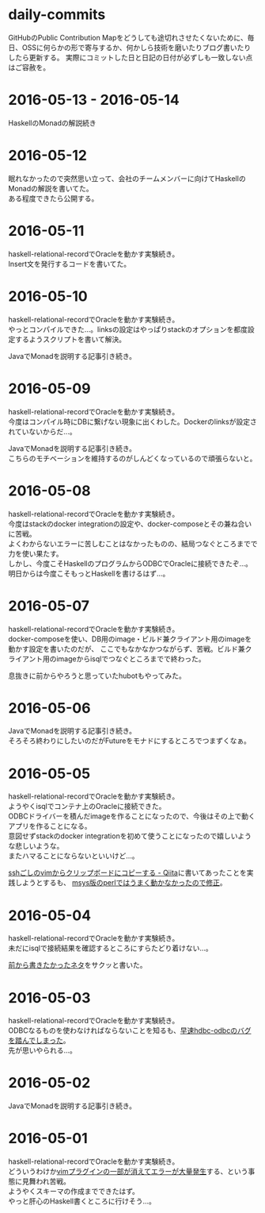 <!--
Execute this vim command to push updates of this file:

:w | !bash -c 'git add README.md ; git commit -m"update" ; git push'
-->

# daily-commits

GitHubのPublic Contribution Mapをどうしても途切れさせたくないために、毎日、OSSに何らかの形で寄与するか、何かしら技術を磨いたりブログ書いたりしたら更新する。
実際にコミットした日と日記の日付が必ずしも一致しない点はご容赦を。

# 2016-05-13 - 2016-05-14

HaskellのMonadの解説続き

# 2016-05-12

眠れなかったので突然思い立って、会社のチームメンバーに向けてHaskellのMonadの解説を書いてた。  
ある程度できたら公開する。

# 2016-05-11

haskell-relational-recordでOracleを動かす実験続き。  
Insert文を発行するコードを書いてた。

# 2016-05-10

haskell-relational-recordでOracleを動かす実験続き。  
やっとコンパイルできた...。linksの設定はやっぱりstackのオプションを都度設定するようスクリプトを書いて解決。

JavaでMonadを説明する記事引き続き。

# 2016-05-09

haskell-relational-recordでOracleを動かす実験続き。  
今度はコンパイル時にDBに繋げない現象に出くわした。Dockerのlinksが設定されていないからだ...。

JavaでMonadを説明する記事引き続き。  
こちらのモチベーションを維持するのがしんどくなっているので頑張らないと。

# 2016-05-08

haskell-relational-recordでOracleを動かす実験続き。  
今度はstackのdocker integrationの設定や、docker-composeとその兼ね合いに苦戦。  
よくわからないエラーに苦しむことはなかったものの、結局つなぐところまでで力を使い果たす。  
しかし、今度こそHaskellのプログラムからODBCでOracleに接続できたぞ...。  
明日からは今度こそもっとHaskellを書けるはず...。

# 2016-05-07

haskell-relational-recordでOracleを動かす実験続き。  
docker-composeを使い、DB用のimage・ビルド兼クライアント用のimageを動かす設定を書いたのだが、
ここでもなかなかつながらず、苦戦。ビルド兼クライアント用のimageからisqlでつなぐところまでで終わった。

息抜きに前からやろうと思っていたhubotもやってみた。

# 2016-05-06

JavaでMonadを説明する記事引き続き。  
そろそろ終わりにしたいのだがFutureをモナドにするところでつまずくなぁ。

# 2016-05-05

haskell-relational-recordでOracleを動かす実験続き。  
ようやくisqlでコンテナ上のOracleに接続できた。  
ODBCドライバーを積んだimageを作ることになったので、今後はその上で動くアプリを作ることになる。  
意図せずstackのdocker integrationを初めて使うことになったので嬉しいような悲しいような。  
またハマることにならないといいけど...。

[sshごしのvimからクリップボードにコピーする - Qiita](http://qiita.com/yuya_presto/items/fdb2436c23bf9f514c15)に書いてあったことを実践しようとするも、
[msys版のperlではうまく動かなかったので修正](https://github.com/yoshikaw/ClipboardTextListener/pull/1)。

# 2016-05-04

haskell-relational-recordでOracleを動かす実験続き。  
未だにisqlで接続結果を確認するところにすらたどり着けない...。

[前から書きたかったネタ](http://qiita.com/igrep/items/d482aa451af48e7e070f)をサクッと書いた。

# 2016-05-03

haskell-relational-recordでOracleを動かす実験続き。  
ODBCなるものを使わなければならないことを知るも、[早速hdbc-odbcのバグを踏んでしまった](https://github.com/hdbc/hdbc-odbc/issues/25)。  
先が思いやられる...。

# 2016-05-02

JavaでMonadを説明する記事引き続き。

# 2016-05-01

haskell-relational-recordでOracleを動かす実験続き。  
どういうわけか[vimプラグインの一部が消えてエラーが大量発生](https://twitter.com/igrep/status/726688242083328000)する、という事態に見舞われ苦戦。  
ようやくスキーマの作成までできたはず。  
やっと肝心のHaskell書くところに行けそう...。
